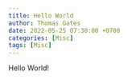 ```yaml
---
title: Hello World
author: Thomas Gates
date: 2022-05-25 07:30:00 +0700
categories: [Misc]
tags: [Misc]
---
```


Hello World!
